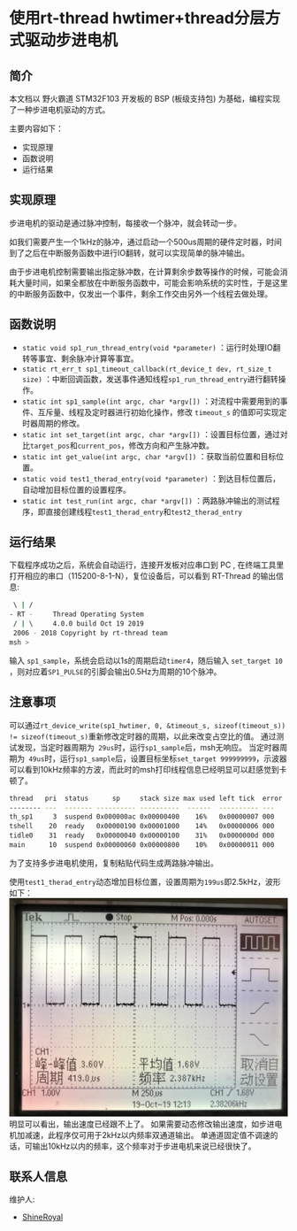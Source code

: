 # 使用rt-thread hwtimer+thread分层方式驱动步进电机

## 简介

本文档以 野火霸道 STM32F103 开发板的 BSP (板级支持包) 为基础，编程实现了一种步进电机驱动的方式。

主要内容如下：

- 实现原理
- 函数说明
- 运行结果


## 实现原理

步进电机的驱动是通过脉冲控制，每接收一个脉冲，就会转动一步。

如我们需要产生一个1kHz的脉冲，通过启动一个500us周期的硬件定时器，时间到了之后在中断服务函数中进行IO翻转，就可以实现简单的脉冲输出。

由于步进电机控制需要输出指定脉冲数，在计算剩余步数等操作的时候，可能会消耗大量时间，如果全都放在中断服务函数中，可能会影响系统的实时性，于是这里的中断服务函数中，仅发出一个事件，剩余工作交由另外一个线程去做处理。

## 函数说明
+ `static void sp1_run_thread_entry(void *parameter)` ：运行时处理IO翻转等事宜、剩余脉冲计算等事宜。
+ `static rt_err_t sp1_timeout_callback(rt_device_t dev, rt_size_t size)` ：中断回调函数，发送事件通知线程`sp1_run_thread_entry`进行翻转操作。
+ `static int sp1_sample(int argc, char *argv[])` ：对流程中需要用到的事件、互斥量、线程及定时器进行初始化操作，修改 `timeout_s` 的值即可实现定时器周期的修改。
+ `static int set_target(int argc, char *argv[])` ：设置目标位置，通过对比`target_pos`和`current_pos`，修改方向和产生脉冲数。
+ `static int get_value(int argc, char *argv[])` ：获取当前位置和目标位置。
+ `static void test1_therad_entry(void *parameter)` ：到达目标位置后，自动增加目标位置的设置程序。
+ `static int test_run(int argc, char *argv[])` ：两路脉冲输出的测试程序，即直接创建线程`test1_therad_entry`和`test2_therad_entry`


## 运行结果

下载程序成功之后，系统会自动运行，连接开发板对应串口到 PC , 在终端工具里打开相应的串口（115200-8-1-N），复位设备后，可以看到 RT-Thread 的输出信息:

```bash
 \ | /
- RT -     Thread Operating System
 / | \     4.0.0 build Oct 19 2019
 2006 - 2018 Copyright by rt-thread team
msh > 
```

输入 `sp1_sample`，系统会启动以1s的周期启动`timer4`，随后输入 `set_target 10` ，则对应着`SP1_PULSE`的引脚会输出0.5Hz为周期的10个脉冲。


## 注意事项

可以通过`rt_device_write(sp1_hwtimer, 0, &timeout_s, sizeof(timeout_s)) != sizeof(timeout_s)`重新修改定时器的周期，以此来改变占空比的值。
通过测试发现，当定时器周期为` 29us`时，运行`sp1_sample`后，msh无响应。
当定时器周期为` 49us`时，运行`sp1_sample`后，设置目标坐标`set_target 999999999`，示波器可以看到10kHz频率的方波，而此时的msh打印线程信息已经明显可以赶感觉到卡顿了。
```bash
thread   pri  status      sp     stack size max used left tick  error
-------- ---  ------- ---------- ----------  ------  ---------- ---
th_sp1     3  suspend 0x000000ac 0x00000400    16%   0x00000007 000
tshell    20  ready   0x00000190 0x00001000    14%   0x00000006 000
tidle0    31  ready   0x00000040 0x00000100    31%   0x0000000d 000
main      10  suspend 0x00000060 0x00000800    10%   0x00000011 000
```
为了支持多步进电机使用，复制粘贴代码生成两路脉冲输出。

使用`test1_therad_entry`动态增加目标位置，设置周期为`199us`即2.5kHz，波形如下：
![board](figures/199us.jpg)
明显可以看出，输出速度已经跟不上了。
如果需要动态修改输出速度，如步进电机加减速，此程序仅可用于2kHz以内频率双通道输出。
单通道固定值不调速的话，可输出10kHz以内的频率，这个频率对于步进电机来说已经很快了。

## 联系人信息

维护人:

- [ShineRoyal](https://github.com/ShineRoyal) 

